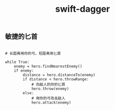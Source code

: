 ﻿---
layout: default
title: swift-dagger
---
## 敏捷的匕首
```

# 长距离用你的弓，短距离用匕首

while True:
    enemy = hero.findNearestEnemy()
    if enemy:
        distance = hero.distanceTo(enemy)
        if distance < hero.throwRange:
            # 向敌人扔你的匕首
            hero.throw(enemy)
        else:
            # 用你的弓攻击敌人
            hero.attack(enemy)

```
